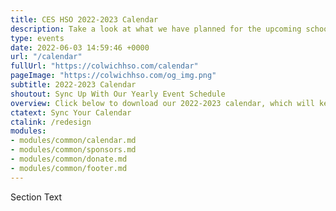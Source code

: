 ```yaml
---
title: CES HSO 2022-2023 Calendar
description: Take a look at what we have planned for the upcoming school year.
type: events
date: 2022-06-03 14:59:46 +0000
url: "/calendar"
fullUrl: "https://colwichhso.com/calendar"
pageImage: "https://colwichhso.com/og_img.png"
subtitle: 2022-2023 Calendar
shoutout: Sync Up With Our Yearly Event Schedule
overview: Click below to download our 2022-2023 calendar, which will keep your phone or computer in sync with our yearly events.
ctatext: Sync Your Calendar
ctalink: /redesign
modules:
- modules/common/calendar.md
- modules/common/sponsors.md
- modules/common/donate.md
- modules/common/footer.md
---
```

Section Text
